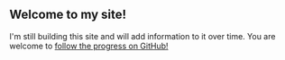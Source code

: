 ## Welcome to my site!

I'm still building this site and will add information to it over time.
You are welcome to [follow the progress on GitHub!](https://github.com/robinparriath/robinparriath.github.io)
